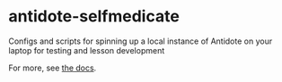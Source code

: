 # antidote-selfmedicate

Configs and scripts for spinning up a local instance of Antidote on your laptop for testing and lesson development

For more, see [the docs](https://antidoteproject.readthedocs.io/en/latest/building/local.html).


